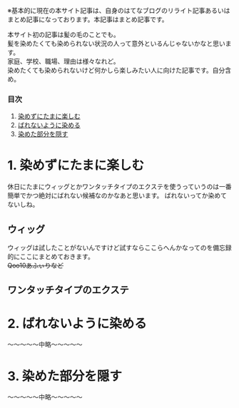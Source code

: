 ※基本的に現在の本サイト記事は、自身のはてなブログのリライト記事あるいはまとめ記事になっております。本記事はまとめ記事です。

本サイト初の記事は髪の毛のことでも。</br>
髪を染めたくても染められない状況の人って意外といるんじゃないかなと思います。</br>
家庭、学校、職場、理由は様々なれど。</br>
染めたくても染められないけど何かしら楽しみたい人に向けた記事です。自分含め。

<!-- 目次部分(リンクになるところ) -->
### 目次
1. [染めずにたまに楽しむ](#anchor1)
2. [ばれないように染める](#anchor2)
3. [染めた部分を隠す](#anchor3)

<!-- リンク先(目次部分のリンクの飛び先) -->
<a id="anchor1"></a>

# 1. 染めずにたまに楽しむ
休日にたまにウィッグとかワンタッチタイプのエクステを使うっていうのは一番簡単でかつ絶対にばれない候補なのかなあと思います。
ばれないってか染めてないしね。
## ウィッグ
ウィッグは試したことがないんですけど試すならここらへんかなってのを備忘録的にここにまとめておきます。</br>
~~Qoo10あふぃりなど~~
## ワンタッチタイプのエクステ


<a id="anchor2"></a>

# 2. ばれないように染める

〜〜〜〜〜中略〜〜〜〜〜

<a id="anchor3"></a>

# 3. 染めた部分を隠す

〜〜〜〜〜中略〜〜〜〜〜
